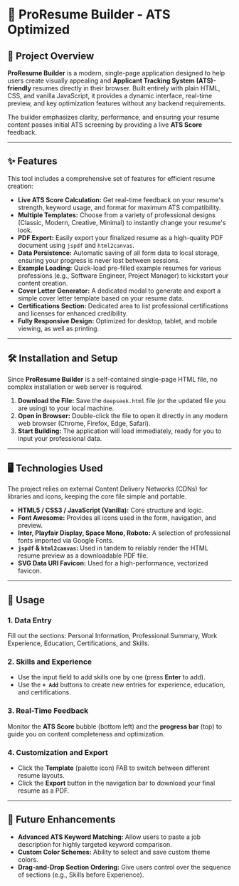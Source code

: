 # 📄 ProResume Builder - ATS Optimized

## 🚀 Project Overview

**ProResume Builder** is a modern, single-page application designed to help users create visually appealing and **Applicant Tracking System (ATS)-friendly** resumes directly in their browser. Built entirely with plain HTML, CSS, and vanilla JavaScript, it provides a dynamic interface, real-time preview, and key optimization features without any backend requirements.

The builder emphasizes clarity, performance, and ensuring your resume content passes initial ATS screening by providing a live **ATS Score** feedback.

---

## ✨ Features

This tool includes a comprehensive set of features for efficient resume creation:

* **Live ATS Score Calculation:** Get real-time feedback on your resume's strength, keyword usage, and format for maximum ATS compatibility.
* **Multiple Templates:** Choose from a variety of professional designs (Classic, Modern, Creative, Minimal) to instantly change your resume's look.
* **PDF Export:** Easily export your finalized resume as a high-quality PDF document using `jspdf` and `html2canvas`.
* **Data Persistence:** Automatic saving of all form data to local storage, ensuring your progress is never lost between sessions.
* **Example Loading:** Quick-load pre-filled example resumes for various professions (e.g., Software Engineer, Project Manager) to kickstart your content creation.
* **Cover Letter Generator:** A dedicated modal to generate and export a simple cover letter template based on your resume data.
* **Certifications Section:** Dedicated area to list professional certifications and licenses for enhanced credibility.
* **Fully Responsive Design:** Optimized for desktop, tablet, and mobile viewing, as well as printing.

---

## 🛠️ Installation and Setup

Since **ProResume Builder** is a self-contained single-page HTML file, no complex installation or web server is required.

1.  **Download the File:** Save the `deepseek.html` file (or the updated file you are using) to your local machine.
2.  **Open in Browser:** Double-click the file to open it directly in any modern web browser (Chrome, Firefox, Edge, Safari).
3.  **Start Building:** The application will load immediately, ready for you to input your professional data.

---

## 🖥️ Technologies Used

The project relies on external Content Delivery Networks (CDNs) for libraries and icons, keeping the core file simple and portable.

* **HTML5 / CSS3 / JavaScript (Vanilla):** Core structure and logic.
* **Font Awesome:** Provides all icons used in the form, navigation, and preview.
* **Inter, Playfair Display, Space Mono, Roboto:** A selection of professional fonts imported via Google Fonts.
* **`jspdf` & `html2canvas`:** Used in tandem to reliably render the HTML resume preview as a downloadable PDF file.
* **SVG Data URI Favicon:** Used for a high-performance, vectorized favicon.

---

## 📝 Usage

### 1. Data Entry
Fill out the sections: Personal Information, Professional Summary, Work Experience, Education, Certifications, and Skills.

### 2. Skills and Experience
* Use the input field to add skills one by one (press **Enter** to add).
* Use the **`+ Add`** buttons to create new entries for experience, education, and certifications.

### 3. Real-Time Feedback
Monitor the **ATS Score** bubble (bottom left) and the **progress bar** (top) to guide you on content completeness and optimization.

### 4. Customization and Export
* Click the **Template** (palette icon) FAB to switch between different resume layouts.
* Click the **Export** button in the navigation bar to download your final resume as a PDF.

---

## 🌟 Future Enhancements

* **Advanced ATS Keyword Matching:** Allow users to paste a job description for highly targeted keyword comparison.
* **Custom Color Schemes:** Ability to select and save custom theme colors.
* **Drag-and-Drop Section Ordering:** Give users control over the sequence of sections (e.g., Skills before Experience).